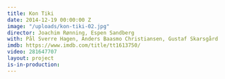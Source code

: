 ```yaml
---
title: Kon Tiki
date: 2014-12-19 00:00:00 Z
image: "/uploads/kon-tiki-02.jpg"
director: Joachim Rønning, Espen Sandberg
with: Pål Sverre Hagen, Anders Baasmo Christiansen, Gustaf Skarsgård
imdb: https://www.imdb.com/title/tt1613750/
video: 281647707
layout: project
is-in-production: 
---
```


